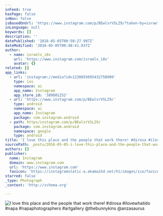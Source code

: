 ```yaml
---
inFeed: true
hasPage: false
inNav: false
isBasedOnUrl: 'https://www.instagram.com/p/BEwlsrVSLZ9/?taken-by=israelv_i8v'
inLanguage: null
keywords: []
description: ''
datePublished: '2016-05-05T00:50:27.997Z'
dateModified: '2016-05-05T00:48:41.037Z'
author:
  - name: israelv_i8v
    url: 'https://www.instagram.com/israelv_i8v'
    avatar: {}
related: []
app_links:
  - url: 'instagram://media?id=1238655695432758909'
    type: ios
    namespace: ai
    app_name: Instagram
    app_store_id: '389801252'
  - url: 'https://www.instagram.com/p/BEwlsrVSLZ9/'
    type: android
    namespace: ai
    app_name: Instagram
    package: com.instagram.android
  - path: https/instagram.com/p/BEwlsrVSLZ9/
    package: com.instagram.android
    namespace: google
    type: android
title: 'I love this place and the people that work there! #dirosa #ilovewhatido #napa #napaphotographers #artgallery @thebunnykins @anzasaurus'
sourcePath: _posts/2016-05-05-i-love-this-place-and-the-people-that-work-there-dirosa-i.md
authors: []
publisher:
  name: Instagram
  domain: www.instagram.com
  url: 'https://www.instagram.com'
  favicon: 'https://instagramstatic-a.akamaihd.net/h1/images/ico/favicon.ico/7cdab0872b15.ico'
starred: false
_type: Photograph
_context: 'http://schema.org'

---
```

![I love this place and the people that work there! #dirosa #ilovewhatido #napa #napaphotographers #artgallery @thebunnykins @anzasaurus](https://s3-us-west-2.amazonaws.com/the-grid-img/p/573484c9fccb752bd99e80799259e87d83225b82.jpg)